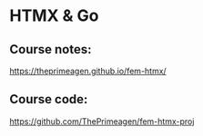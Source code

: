 # HTMX & Go

## Course notes:

https://theprimeagen.github.io/fem-htmx/

## Course code:

https://github.com/ThePrimeagen/fem-htmx-proj
